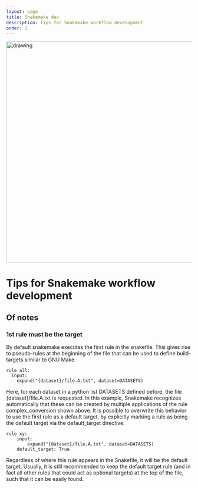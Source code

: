 ```yaml
---
layout: page
title: Snakemake dev
description: Tips for Snakemake workflow development
order: 1
---
```


<img src="{{site.baseurl}}/images/banner.png" alt="drawing" width="600"/>

# Tips for Snakemake workflow development

## Of notes

### 1st rule must be the target

By default snakemake executes the first rule in the snakefile. This gives rise to pseudo-rules at the beginning of the file that can be used to define build-targets similar to GNU Make:
```
rule all:
  input:
    expand("{dataset}/file.A.txt", dataset=DATASETS)
```
Here, for each dataset in a python list DATASETS defined before, the file {dataset}/file.A.txt is requested. In this example, Snakemake recognizes automatically that these can be created by multiple applications of the rule complex_conversion shown above.
It is possible to overwrite this behavior to use the first rule as a default target, by explicitly marking a rule as being the default target via the default_target directive:
```
rule xy:
    input:
        expand("{dataset}/file.A.txt", dataset=DATASETS)
    default_target: True
```
Regardless of where this rule appears in the Snakefile, it will be the default target. Usually, it is still recommended to keep the default target rule (and in fact all other rules that could act as optional targets) at the top of the file, such that it can be easily found. 
